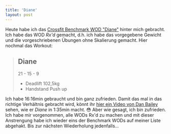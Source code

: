 ```yaml
---
title: 'Diane'
layout: post
---
```


Heute habe ich das [Crossfit Benchmark WOD "Diane"][0] hinter mich gebracht. Ich habe das WOD *Rx'd* gemacht, d.h. ich habe das vorgegebene Gewicht und die vorgeschriebenen Übungen ohne Skalierung gemacht. Hier nochmal das Workout:


> Diane
> -----
> 
> 21 - 15 - 9
> 
> * Deadlift 102,5kg
> * Handstand Push up

Ich habe 16:16min gebraucht und bin ganz zufrieden. Damit das mal in das richtige Verhältnis gebracht wird, könnt ihr [hier ein Video von Dan Bailey][1] sehen, wie er *Diane* in 1:35min macht. :flushed: Aber wie gesagt, ich bin zufrieden. Ich habe mir vorgenommen, alle WODs Rx'd zu machen und mit dieser Anstrengung habe ich wieder eins der Benchmark WODs auf meiner Liste abgehakt. Bis zur nächsten Wiederholung jedenfalls...

[0]: http://www.crossfit.com/cf-info/faq.html#WOD0
[1]: http://games.crossfit.com/video/dan-bailey-vs-diane
